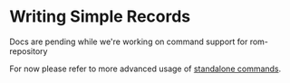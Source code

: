 # Writing Simple Records

<aside class="well">
  Docs are pending while we're working on command support for rom-repository
</aside>

For now please refer to more advanced usage of [standalone commands](/learn/advanced/commands).
